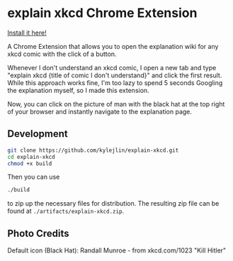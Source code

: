 # explain xkcd Chrome Extension

[Install it here!](https://chrome.google.com/webstore/detail/explain-xkcd/fpmkngibepdfagmmmenjbfmgohlddakg)

A Chrome Extension that allows you to open the explanation wiki for any xkcd comic with the click of a button.

Whenever I don't understand an xkcd comic, I open a new tab and type "explain xkcd {title of comic I don't understand}" and click the first result. While this approach works fine, I'm too lazy to spend 5 seconds Googling the explanation myself, so I made this extension.

Now, you can click on the picture of man with the black hat at the top right of your browser and instantly navigate to the explanation page.

## Development

```sh
git clone https://github.com/kylejlin/explain-xkcd.git
cd explain-xkcd
chmod +x build
```

Then you can use

```sh
./build
```

to zip up the necessary files for distribution.
The resulting zip file can be found at `./artifacts/explain-xkcd.zip`.

## Photo Credits

Default icon (Black Hat): Randall Munroe - from xkcd.com/1023 "Kill Hitler"
